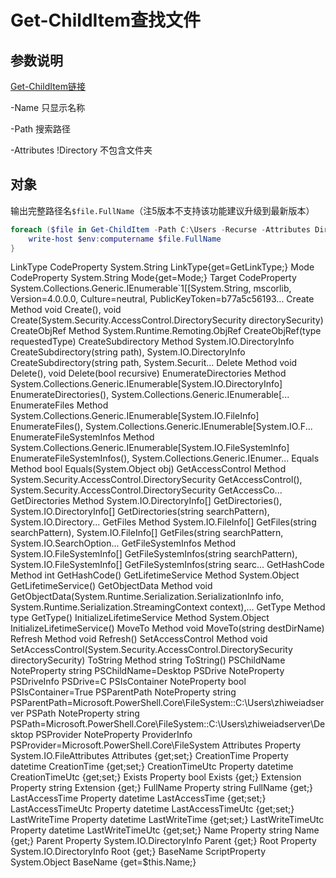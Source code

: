# Get-ChildItem查找文件

## 参数说明

[Get-ChildItem链接](https://docs.microsoft.com/en-us/powershell/module/microsoft.powershell.management/get-childitem?view=powershell-6)



-Name 只显示名称

-Path 搜索路径

-Attributes !Directory 不包含文件夹

## 对象

输出完整路径名`$file.FullName`（注5版本不支持该功能建议升级到最新版本）

```powershell
foreach ($file in Get-ChildItem -Path C:\Users -Recurse -Attributes Directory -Filter "*竞品*"){
	write-host $env:computername $file.FullName
}
```

LinkType	CodeProperty	System.String LinkType{get=GetLinkType;}
Mode	CodeProperty	System.String Mode{get=Mode;}
Target	CodeProperty	System.Collections.Generic.IEnumerable`1[[System.String, mscorlib, Version=4.0.0.0, Culture=neutral, PublicKeyToken=b77a5c56193...
Create	Method	void Create(), void Create(System.Security.AccessControl.DirectorySecurity directorySecurity)
CreateObjRef	Method	System.Runtime.Remoting.ObjRef CreateObjRef(type requestedType)
CreateSubdirectory	Method	System.IO.DirectoryInfo CreateSubdirectory(string path), System.IO.DirectoryInfo CreateSubdirectory(string path, System.Securit...
Delete	Method	void Delete(), void Delete(bool recursive)
EnumerateDirectories	Method	System.Collections.Generic.IEnumerable[System.IO.DirectoryInfo] EnumerateDirectories(), System.Collections.Generic.IEnumerable[...
EnumerateFiles	Method	System.Collections.Generic.IEnumerable[System.IO.FileInfo] EnumerateFiles(), System.Collections.Generic.IEnumerable[System.IO.F...
EnumerateFileSystemInfos	Method	System.Collections.Generic.IEnumerable[System.IO.FileSystemInfo] EnumerateFileSystemInfos(), System.Collections.Generic.IEnumer...
Equals	Method	bool Equals(System.Object obj)
GetAccessControl	Method	System.Security.AccessControl.DirectorySecurity GetAccessControl(), System.Security.AccessControl.DirectorySecurity GetAccessCo...
GetDirectories	Method	System.IO.DirectoryInfo[] GetDirectories(), System.IO.DirectoryInfo[] GetDirectories(string searchPattern), System.IO.Directory...
GetFiles	Method	System.IO.FileInfo[] GetFiles(string searchPattern), System.IO.FileInfo[] GetFiles(string searchPattern, System.IO.SearchOption...
GetFileSystemInfos	Method	System.IO.FileSystemInfo[] GetFileSystemInfos(string searchPattern), System.IO.FileSystemInfo[] GetFileSystemInfos(string searc...
GetHashCode	Method	int GetHashCode()
GetLifetimeService	Method	System.Object GetLifetimeService()
GetObjectData	Method	void GetObjectData(System.Runtime.Serialization.SerializationInfo info, System.Runtime.Serialization.StreamingContext context),...
GetType	Method	type GetType()
InitializeLifetimeService	Method	System.Object InitializeLifetimeService()
MoveTo	Method	void MoveTo(string destDirName)
Refresh	Method	void Refresh()
SetAccessControl	Method	void SetAccessControl(System.Security.AccessControl.DirectorySecurity directorySecurity)
ToString	Method	string ToString()
PSChildName	NoteProperty	string PSChildName=Desktop
PSDrive	NoteProperty	PSDriveInfo PSDrive=C
PSIsContainer	NoteProperty	bool PSIsContainer=True
PSParentPath	NoteProperty	string PSParentPath=Microsoft.PowerShell.Core\FileSystem::C:\Users\zhiweiadserver
PSPath	NoteProperty	string PSPath=Microsoft.PowerShell.Core\FileSystem::C:\Users\zhiweiadserver\Desktop
PSProvider	NoteProperty	ProviderInfo PSProvider=Microsoft.PowerShell.Core\FileSystem
Attributes	Property	System.IO.FileAttributes Attributes {get;set;}
CreationTime	Property	datetime CreationTime {get;set;}
CreationTimeUtc	Property	datetime CreationTimeUtc {get;set;}
Exists	Property	bool Exists {get;}
Extension	Property	string Extension {get;}
FullName	Property	string FullName {get;}
LastAccessTime	Property	datetime LastAccessTime {get;set;}
LastAccessTimeUtc	Property	datetime LastAccessTimeUtc {get;set;}
LastWriteTime	Property	datetime LastWriteTime {get;set;}
LastWriteTimeUtc	Property	datetime LastWriteTimeUtc {get;set;}
Name	Property	string Name {get;}
Parent	Property	System.IO.DirectoryInfo Parent {get;}
Root	Property	System.IO.DirectoryInfo Root {get;}
BaseName	ScriptProperty	System.Object BaseName {get=$this.Name;}
